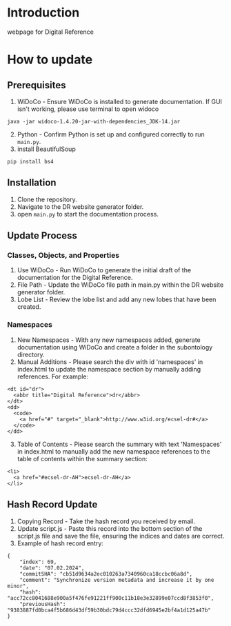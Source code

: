 # Introduction
webpage for Digital Reference

# How to update

## Prerequisites
1. WiDoCo - Ensure WiDoCo is installed to generate documentation. If GUI isn't working, please  use terminal to open widoco
```
java -jar widoco-1.4.20-jar-with-dependencies_JDK-14.jar
```
2. Python - Confirm Python is set up and configured correctly to run `main.py`.
3. install BeautifulSoup
```
pip install bs4
```

## Installation

1. Clone the repository.
2. Navigate to the DR website generator folder.
3. open `main.py` to start the documentation process.

## Update Process

### Classes, Objects, and Properties

1. Use WiDoCo - Run WiDoCo to generate the initial draft of the documentation for the Digital Reference.
2. File Path - Update the WiDoCo file path in main.py within the DR website generator folder.
3. Lobe List - Review the lobe list and add any new lobes that have been created.

### Namespaces

1. New Namespaces - With any new namespaces added, generate documentation using WiDoCo and create a folder in the subontology directory.
2. Manual Additions - Please search the div with id 'namespaces' in index.html to update the namespace section by manually adding references. For example:
```
<dt id="dr">
  <abbr title="Digital Reference">dr</abbr>
</dt>
<dd>
  <code>
    <a href="#" target="_blank">http://www.w3id.org/ecsel-dr#</a>
  </code>
</dd>
```
3. Table of Contents - Please search the summary with text 'Namespaces' in index.html to manually add the new namespace references to the table of contents within the summary section:
```
<li>
  <a href="#ecsel-dr-AH">ecsel-dr-AH</a>
</li>
```

## Hash Record Update

1. Copying Record - Take the hash record you received by email.
2. Update script.js - Paste this record into the bottom section of the script.js file and save the file, ensuring the indices and dates are correct.
3. Example of hash record entry:
```
{
    "index": 69,
    "date": "07.02.2024",
    "commitSHA": "cb51d9634a2ec010263a7340960ca18ccbc06a8d",
    "comment": "Synchronize version metadata and increase it by one minor",
    "hash": "acc72cc8041688e900a5f476fe91221ff900c11b18e3e32899e07ccd8f3853f0",
    "previousHash": "9383887fd0bca4f5b686d43df59b30bdc79d4ccc32dfd6945e2bf4a1d125a47b"
}
```